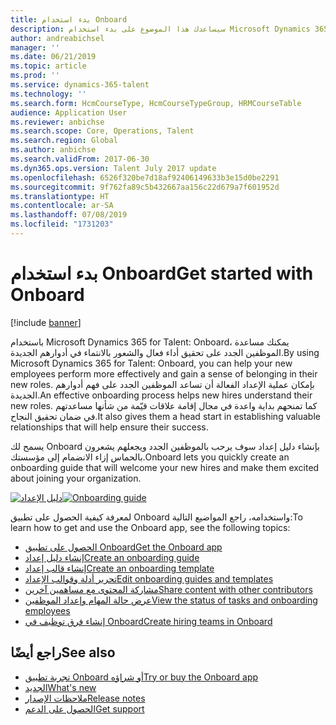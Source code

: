 ```yaml
---
title: بدء استخدام Onboard
description: سيساعدك هذا الموضوع على بدء استخدام Microsoft Dynamics 365 for Talent - Onboard. بإمكان تطبيق Onboard أن يساعد الموظفين الجدد على تحقيق انطلاقة قوية في عملهم من خلال تزويدهم بدليل ينقلهم بسلاسة عبر عملية الإعداد.
author: andreabichsel
manager: ''
ms.date: 06/21/2019
ms.topic: article
ms.prod: ''
ms.service: dynamics-365-talent
ms.technology: ''
ms.search.form: HcmCourseType, HcmCourseTypeGroup, HRMCourseTable
audience: Application User
ms.reviewer: anbichse
ms.search.scope: Core, Operations, Talent
ms.search.region: Global
ms.author: anbichse
ms.search.validFrom: 2017-06-30
ms.dyn365.ops.version: Talent July 2017 update
ms.openlocfilehash: 6526f320be7d18af92406149633b3e15d0be2291
ms.sourcegitcommit: 9f762fa89c5b432667aa156c22d679a7f601952d
ms.translationtype: HT
ms.contentlocale: ar-SA
ms.lasthandoff: 07/08/2019
ms.locfileid: "1731203"
---
```

# <a name="get-started-with-onboard"></a><span data-ttu-id="b8c33-104">بدء استخدام Onboard</span><span class="sxs-lookup"><span data-stu-id="b8c33-104">Get started with Onboard</span></span>

[!include [banner](includes/banner.md)]

<span data-ttu-id="b8c33-105">باستخدام Microsoft Dynamics 365 for Talent: Onboard، يمكنك مساعدة الموظفين الجدد على تحقيق أداء فعال والشعور بالانتماء في أدوارهم الجديدة.</span><span class="sxs-lookup"><span data-stu-id="b8c33-105">By using Microsoft Dynamics 365 for Talent: Onboard, you can help your new employees perform more effectively and gain a sense of belonging in their new roles.</span></span> <span data-ttu-id="b8c33-106">بإمكان عملية الإعداد الفعالة أن تساعد الموظفين الجدد على فهم أدوارهم الجديدة.</span><span class="sxs-lookup"><span data-stu-id="b8c33-106">An effective onboarding process helps new hires understand their new roles.</span></span> <span data-ttu-id="b8c33-107">كما تمنحهم بداية واعدة في مجال إقامة علاقات قيّمة من شأنها مساعدتهم في ضمان تحقيق النجاح.</span><span class="sxs-lookup"><span data-stu-id="b8c33-107">It also gives them a head start in establishing valuable relationships that will help ensure their success.</span></span>

<span data-ttu-id="b8c33-108">يسمح لك Onboard بإنشاء دليل إعداد سوف يرحب بالموظفين الجدد ويجعلهم يشعرون بالحماس إزاء الانضمام إلى مؤسستك.</span><span class="sxs-lookup"><span data-stu-id="b8c33-108">Onboard lets you quickly create an onboarding guide that will welcome your new hires and make them excited about joining your organization.</span></span>

<span data-ttu-id="b8c33-109">[![دليل الإعداد](./media/onboard-onboarding-guide.png)](./media/onboard-onboarding-guide.png)</span><span class="sxs-lookup"><span data-stu-id="b8c33-109">[![Onboarding guide](./media/onboard-onboarding-guide.png)](./media/onboard-onboarding-guide.png)</span></span>

<span data-ttu-id="b8c33-110">لمعرفة كيفية الحصول على تطبيق Onboard واستخدامه، راجع المواضيع التالية:</span><span class="sxs-lookup"><span data-stu-id="b8c33-110">To learn how to get and use the Onboard app, see the following topics:</span></span>

- [<span data-ttu-id="b8c33-111">الحصول على تطبيق Onboard</span><span class="sxs-lookup"><span data-stu-id="b8c33-111">Get the Onboard app</span></span>](./onboard-get-app.md)
- [<span data-ttu-id="b8c33-112">إنشاء دليل إعداد</span><span class="sxs-lookup"><span data-stu-id="b8c33-112">Create an onboarding guide</span></span>](./onboard-create-guide.md)
- [<span data-ttu-id="b8c33-113">إنشاء قالب إعداد</span><span class="sxs-lookup"><span data-stu-id="b8c33-113">Create an onboarding template</span></span>](./onboard-create-template.md)
- [<span data-ttu-id="b8c33-114">تحرير أدلة وقوالب الإعداد</span><span class="sxs-lookup"><span data-stu-id="b8c33-114">Edit onboarding guides and templates</span></span>](./onboard-edit-guides-templates.md)
- [<span data-ttu-id="b8c33-115">مشاركة المحتوى مع مساهمين آخرين</span><span class="sxs-lookup"><span data-stu-id="b8c33-115">Share content with other contributors</span></span>](./onboard-share-template.md)
- [<span data-ttu-id="b8c33-116">عرض حالة المهام وإعداد الموظفين</span><span class="sxs-lookup"><span data-stu-id="b8c33-116">View the status of tasks and onboarding employees</span></span>](./onboard-view-status.md)
- [<span data-ttu-id="b8c33-117">إنشاء فرق توظيف في Onboard‎</span><span class="sxs-lookup"><span data-stu-id="b8c33-117">Create hiring teams in Onboard</span></span>](./onboard-create-team.md)

## <a name="see-also"></a><span data-ttu-id="b8c33-118">راجع أيضًا</span><span class="sxs-lookup"><span data-stu-id="b8c33-118">See also</span></span>

- [<span data-ttu-id="b8c33-119">تجربة تطبيق Onboard أو شراؤه</span><span class="sxs-lookup"><span data-stu-id="b8c33-119">Try or buy the Onboard app</span></span>](https://dynamics.microsoft.com/talent/onboard/)
- [<span data-ttu-id="b8c33-120">الجديد</span><span class="sxs-lookup"><span data-stu-id="b8c33-120">What's new</span></span>](./whats-new.md)
- [<span data-ttu-id="b8c33-121">ملاحظات الإصدار</span><span class="sxs-lookup"><span data-stu-id="b8c33-121">Release notes</span></span>](https://docs.microsoft.com/business-applications-release-notes/index)
- [<span data-ttu-id="b8c33-122">الحصول على الدعم</span><span class="sxs-lookup"><span data-stu-id="b8c33-122">Get support</span></span>](./talent-support.md)
